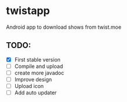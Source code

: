 # twistapp
 Android app to download shows from twist.moe
 
 ## TODO:
- [x] First stable version
- [ ] Compile and upload
- [ ] create more javadoc
- [ ] Improve design
- [ ] Upload icon
- [ ] Add auto updater 
